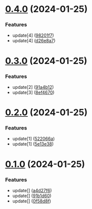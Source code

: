 # [0.4.0](https://github.com/pratikshinde590/sparrow-ap/compare/v0.3.0...v0.4.0) (2024-01-25)


### Features

* update[4] ([98201f7](https://github.com/pratikshinde590/sparrow-ap/commit/98201f780ba2159c229d15f018f512f3b3705251))
* update[4] ([d26e8a7](https://github.com/pratikshinde590/sparrow-ap/commit/d26e8a77b4373e1c8d4a1de978aaaf3f918881dc))

# [0.3.0](https://github.com/pratikshinde590/sparrow-ap/compare/v0.2.0...v0.3.0) (2024-01-25)


### Features

* update[2] ([91a4b12](https://github.com/pratikshinde590/sparrow-ap/commit/91a4b12054667937f27e96160c0bf113800704d1))
* update[3] ([8ef4670](https://github.com/pratikshinde590/sparrow-ap/commit/8ef46706c5e30e696784438dc8d576cda0a4b34a))

# [0.2.0](https://github.com/pratikshinde590/sparrow-ap/compare/v0.1.0...v0.2.0) (2024-01-25)


### Features

* update[1] ([522066a](https://github.com/pratikshinde590/sparrow-ap/commit/522066a0eb6be87655ba3c8a4e5349792175b1d7))
* update[1] ([5e13e38](https://github.com/pratikshinde590/sparrow-ap/commit/5e13e384fe1d10f2de3476f7a3d4762310f57342))

# [0.1.0](https://github.com/pratikshinde590/sparrow-ap/compare/v0.0.17...v0.1.0) (2024-01-25)


### Features

* update[] ([a4d27f6](https://github.com/pratikshinde590/sparrow-ap/commit/a4d27f6cb0fb8039ab81fb3dcc4d363396346e3d))
* update[] ([91b1d60](https://github.com/pratikshinde590/sparrow-ap/commit/91b1d608fa9517cb42feeecb98464269d43fade9))
* update[] ([0f58d8f](https://github.com/pratikshinde590/sparrow-ap/commit/0f58d8f42f126cc31fe85ec6383bc68ff9532194))
